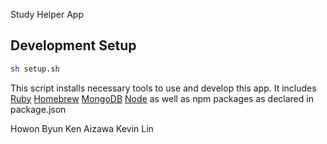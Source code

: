 Study Helper App
## Development Setup

```bash
sh setup.sh
```
This script installs necessary tools to use
and develop this app. It includes
[Ruby](https://www.ruby-lang.org/en/)
[Homebrew](http://brew.sh/)
[MongoDB](https://www.mongodb.org/)
[Node](https://nodejs.org/en/)
as well as npm packages
as declared in package.json


Howon Byun
Ken Aizawa
Kevin Lin
